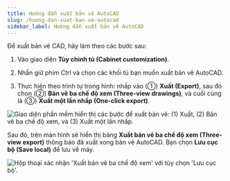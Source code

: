 ```yaml
---
title: Hướng dẫn xuất bản vẽ AutoCAD
slug: /huong-dan-xuat-ban-ve-autocad
sidebar_label: Hướng dẫn xuất bản vẽ AutoCAD
---
```


Để xuất bản vẽ CAD, hãy làm theo các bước sau:

1. Vào giao diện **Tùy chỉnh tủ (Cabinet customization)**.

2. Nhấn giữ phím Ctrl và chọn các khối tủ bạn muốn xuất bản vẽ AutoCAD.

3. Thực hiện theo trình tự trong hình: nhấp vào (①) **Xuất (Export)**, sau đó chọn (②) **Bản vẽ ba chế độ xem (Three-view drawings)**, và cuối cùng là (③) **Xuất một lần nhấp (One-click export)**.

![Giao diện phần mềm hiển thị các bước để xuất bản vẽ: (1) Xuất, (2) Bản vẽ ba chế độ xem, và (3) Xuất một lần nhấp.](https://storage.googleapis.com/jegavn_kb/image_jegavn/305.1.jpg)

Sau đó, trên màn hình sẽ hiển thị bảng **Xuất bản vẽ ba chế độ xem (Three-view export)** thông báo đã xuất xong bản vẽ AutoCAD. Bạn chọn **Lưu cục bộ (Save local)** để lưu về máy.

![Hộp thoại xác nhận 'Xuất bản vẽ ba chế độ xem' với tùy chọn 'Lưu cục bộ'.](https://storage.googleapis.com/jegavn_kb/image_jegavn/305.2.jpg)